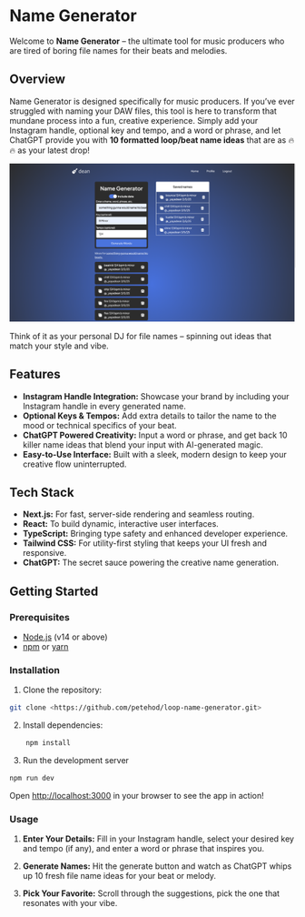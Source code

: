 # Name Generator

Welcome to **Name Generator** – the ultimate tool for music producers who are tired of boring file names for their beats and melodies.

## Overview

Name Generator is designed specifically for music producers. If you’ve ever struggled with naming your DAW files, this tool is here to transform that mundane process into a fun, creative experience. Simply add your Instagram handle, optional key and tempo, and a word or phrase, and let ChatGPT provide you with **10 formatted loop/beat name ideas** that are as 🔥🔥 as your latest drop!

![Logo](./public/name-generator.png)

Think of it as your personal DJ for file names – spinning out ideas that match your style and vibe.

## Features

- **Instagram Handle Integration:** Showcase your brand by including your Instagram handle in every generated name.
- **Optional Keys & Tempos:** Add extra details to tailor the name to the mood or technical specifics of your beat.
- **ChatGPT Powered Creativity:** Input a word or phrase, and get back 10 killer name ideas that blend your input with AI-generated magic.
- **Easy-to-Use Interface:** Built with a sleek, modern design to keep your creative flow uninterrupted.

## Tech Stack

- **Next.js:** For fast, server-side rendering and seamless routing.
- **React:** To build dynamic, interactive user interfaces.
- **TypeScript:** Bringing type safety and enhanced developer experience.
- **Tailwind CSS:** For utility-first styling that keeps your UI fresh and responsive.
- **ChatGPT:** The secret sauce powering the creative name generation.

## Getting Started

### Prerequisites

- [Node.js](https://nodejs.org/) (v14 or above)
- [npm](https://www.npmjs.com/) or [yarn](https://yarnpkg.com/)

### Installation

1. Clone the repository:

```bash
git clone <https://github.com/petehod/loop-name-generator.git>
```

2. Install dependencies:

```bash
	npm install
```

3. Run the development server

```bash
npm run dev
```

Open [http://localhost:3000](http://localhost:3000/) in your browser to see the app in action!

### **Usage**

1. **Enter Your Details:** Fill in your Instagram handle, select your desired key and tempo (if any), and enter a word or phrase that inspires you.

2. **Generate Names:** Hit the generate button and watch as ChatGPT whips up 10 fresh file name ideas for your beat or melody.

3. **Pick Your Favorite:** Scroll through the suggestions, pick the one that resonates with your vibe.
